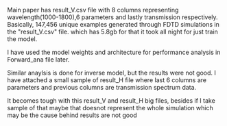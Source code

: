 

Main paper has result_V.csv file with 8 columns representing wavelength(1000-1800),6 parameters and lastly transmission respectively. Basically, 147,456 unique examples generated through FDTD simulations in the "result_V.csv" file. which has 5.8gb for that it took all night for just train the model.

I have used the model weights and architecture for performance analysis in Forward_ana file later. 

Similar anaylsis is done for inverse model, but the results were not good. 
I have attached a small sample of result_H file where last 6 columns are parameters and previous columns are transmission spectrum data.

It becomes tough with this result_V and result_H big files, besides if I take sample of that maybe that doesnot represent the whole simulation which may be the cause behind results are not good
